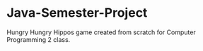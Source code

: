 # Java-Semester-Project
Hungry Hungry Hippos game created from scratch for Computer Programming 2 class.
